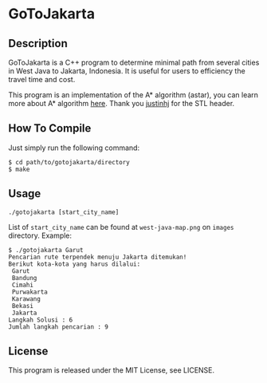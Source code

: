 GoToJakarta
===========

Description
-----------

GoToJakarta is a C++ program to determine minimal path from several cities in West Java to Jakarta, Indonesia. It is useful for users to efficiency the travel time and cost. 

This program is an implementation of the A* algorithm (astar), you can learn more about A* algorithm [here](http://ow.ly/D1aZy). Thank you [justinhj](http://www.heyes-jones.com) for the STL header.

How To Compile
--------------

Just simply run the following command:
	
	$ cd path/to/gotojakarta/directory
	$ make

Usage
-----
	
	./gotojakarta [start_city_name]

List of `start_city_name` can be found at `west-java-map.png` on `images` directory.
Example:
	
	$ ./gotojakarta Garut
	Pencarian rute terpendek menuju Jakarta ditemukan!
	Berikut kota-kota yang harus dilalui:
	 Garut
	 Bandung
	 Cimahi
	 Purwakarta
	 Karawang
	 Bekasi
	 Jakarta
	Langkah Solusi : 6
	Jumlah langkah pencarian : 9


License
-------
This program is released under the MIT License, see LICENSE.

